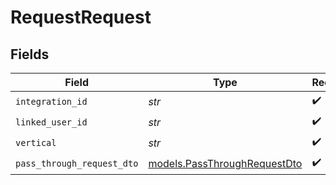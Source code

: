 # RequestRequest


## Fields

| Field                                                              | Type                                                               | Required                                                           | Description                                                        |
| ------------------------------------------------------------------ | ------------------------------------------------------------------ | ------------------------------------------------------------------ | ------------------------------------------------------------------ |
| `integration_id`                                                   | *str*                                                              | :heavy_check_mark:                                                 | N/A                                                                |
| `linked_user_id`                                                   | *str*                                                              | :heavy_check_mark:                                                 | N/A                                                                |
| `vertical`                                                         | *str*                                                              | :heavy_check_mark:                                                 | N/A                                                                |
| `pass_through_request_dto`                                         | [models.PassThroughRequestDto](../models/passthroughrequestdto.md) | :heavy_check_mark:                                                 | N/A                                                                |